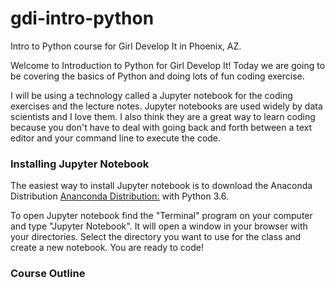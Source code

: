 # gdi-intro-python
Intro to Python course for Girl Develop It in Phoenix, AZ. 

Welcome to Introduction to Python for Girl Develop It! Today we are going to be covering the basics of Python and doing lots of fun coding exercise. 

I will be using a technology called a Jupyter notebook for the coding exercises and the lecture notes. Jupyter notebooks are used widely by data scientists and I love them. I also think they are a great way to learn coding because you don't have to deal with going back and forth between a text editor and your command line to execute the code. 

### Installing Jupyter Notebook
The easiest way to install Jupyter notebook is to download the Anaconda Distribution [Ananconda Distribution:](https://www.anaconda.com/) with Python 3.6.

To open Jupyter notebook find the "Terminal" program on your computer and type "Jupyter Notebook". It will open a window in your browser with your directories. Select the directory you want to use for the class and create a new notebook. You are ready to code!

### Course Outline




